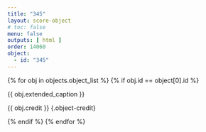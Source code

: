 ```yaml
---
title: "345"
layout: score-object
# toc: false
menu: false
outputs: [ html ]
order: 14060
object:
  - id: "345"
---
```


{% for obj in objects.object_list %}
{% if obj.id == object[0].id %}

{{ obj.extended_caption }}

{{ obj.credit }} {.object-credit}

{% endif %}
{% endfor %}
